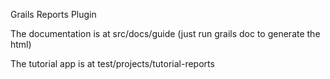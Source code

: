 Grails Reports Plugin

The documentation is at src/docs/guide (just run grails doc to generate the html)


The tutorial app is at test/projects/tutorial-reports

